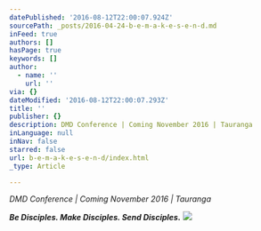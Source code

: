 ```yaml
---
datePublished: '2016-08-12T22:00:07.924Z'
sourcePath: _posts/2016-04-24-b-e-m-a-k-e-s-e-n-d.md
inFeed: true
authors: []
hasPage: true
keywords: []
author:
  - name: ''
    url: ''
via: {}
dateModified: '2016-08-12T22:00:07.293Z'
title: ''
publisher: {}
description: DMD Conference | Coming November 2016 | Tauranga
inLanguage: null
inNav: false
starred: false
url: b-e-m-a-k-e-s-e-n-d/index.html
_type: Article

---
```

_DMD Conference | Coming November 2016 | Tauranga_

_**Be Disciples. Make Disciples. Send Disciples.**_
![](https://the-grid-user-content.s3-us-west-2.amazonaws.com/c4da8261-804c-42a0-82b3-04e6ac70a1d8.jpg)